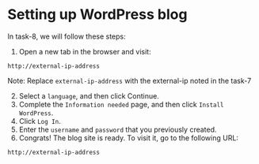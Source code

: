 # Setting up WordPress blog

In task-8, we will follow these steps:

1. Open a new tab in the browser and visit:
```browser
http://external-ip-address
```
Note: Replace `external-ip-address` with the external-ip noted in the task-7

2. Select a `language`, and then click Continue.
3. Complete the `Information needed` page, and then click `Install WordPress`.
4. Click `Log In`.
5. Enter the `username` and `password` that you previously created.
6. Congrats! The blog site is ready. To visit it, go to the following URL:
```browser
http://external-ip-address
```
 
